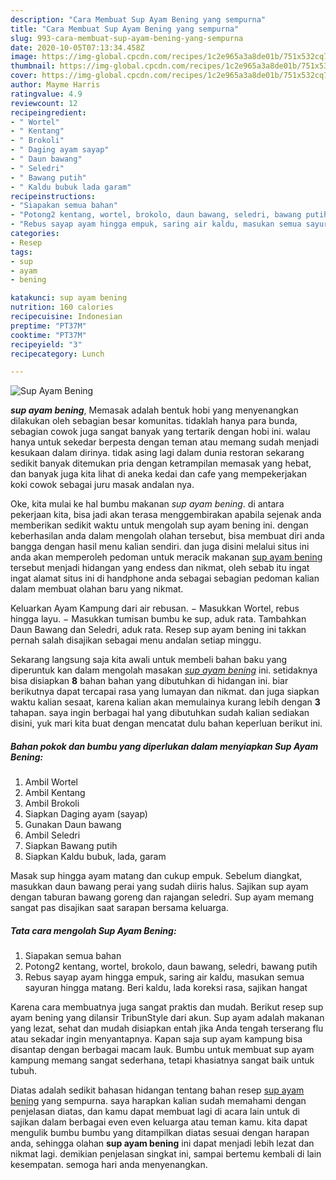 ```yaml
---
description: "Cara Membuat Sup Ayam Bening yang sempurna"
title: "Cara Membuat Sup Ayam Bening yang sempurna"
slug: 993-cara-membuat-sup-ayam-bening-yang-sempurna
date: 2020-10-05T07:13:34.458Z
image: https://img-global.cpcdn.com/recipes/1c2e965a3a8de01b/751x532cq70/sup-ayam-bening-foto-resep-utama.jpg
thumbnail: https://img-global.cpcdn.com/recipes/1c2e965a3a8de01b/751x532cq70/sup-ayam-bening-foto-resep-utama.jpg
cover: https://img-global.cpcdn.com/recipes/1c2e965a3a8de01b/751x532cq70/sup-ayam-bening-foto-resep-utama.jpg
author: Mayme Harris
ratingvalue: 4.9
reviewcount: 12
recipeingredient:
- " Wortel"
- " Kentang"
- " Brokoli"
- " Daging ayam sayap"
- " Daun bawang"
- " Seledri"
- " Bawang putih"
- " Kaldu bubuk lada garam"
recipeinstructions:
- "Siapakan semua bahan"
- "Potong2 kentang, wortel, brokolo, daun bawang, seledri, bawang putih"
- "Rebus sayap ayam hingga empuk, saring air kaldu, masukan semua sayuran hingga matang. Beri kaldu, lada koreksi rasa, sajikan hangat"
categories:
- Resep
tags:
- sup
- ayam
- bening

katakunci: sup ayam bening 
nutrition: 160 calories
recipecuisine: Indonesian
preptime: "PT37M"
cooktime: "PT37M"
recipeyield: "3"
recipecategory: Lunch

---
```



![Sup Ayam Bening](https://img-global.cpcdn.com/recipes/1c2e965a3a8de01b/751x532cq70/sup-ayam-bening-foto-resep-utama.jpg)

<b><i>sup ayam bening</i></b>, Memasak adalah bentuk hobi yang menyenangkan dilakukan oleh sebagian besar komunitas. tidaklah hanya para bunda, sebagian cowok juga sangat banyak yang tertarik dengan hobi ini. walau hanya untuk sekedar berpesta dengan teman atau memang sudah menjadi kesukaan dalam dirinya. tidak asing lagi dalam dunia restoran sekarang sedikit banyak ditemukan pria dengan ketrampilan memasak yang hebat, dan banyak juga kita lihat di aneka kedai dan cafe yang mempekerjakan koki cowok sebagai juru masak andalan nya.

Oke, kita mulai ke hal bumbu makanan <i>sup ayam bening</i>. di antara pekerjaan kita, bisa jadi akan terasa menggembirakan apabila sejenak anda memberikan sedikit waktu untuk mengolah sup ayam bening ini. dengan keberhasilan anda dalam mengolah olahan tersebut, bisa membuat diri anda bangga dengan hasil menu kalian sendiri. dan juga disini melalui situs ini anda akan memperoleh pedoman untuk meracik makanan <u>sup ayam bening</u> tersebut menjadi hidangan yang endess dan nikmat, oleh sebab itu ingat ingat alamat situs ini di handphone anda sebagai sebagian pedoman kalian dalam membuat olahan baru yang nikmat.

Keluarkan Ayam Kampung dari air rebusan. − Masukkan Wortel, rebus hingga layu. − Masukkan tumisan bumbu ke sup, aduk rata. Tambahkan Daun Bawang dan Seledri, aduk rata. Resep sup ayam bening ini takkan pernah salah disajikan sebagai menu andalan setiap minggu.


Sekarang langsung saja kita awali untuk membeli bahan baku yang diperuntuk kan dalam mengolah masakan <u><i>sup ayam bening</i></u> ini. setidaknya bisa disiapkan <b>8</b> bahan bahan yang dibutuhkan di hidangan ini. biar berikutnya dapat tercapai rasa yang lumayan dan nikmat. dan juga siapkan waktu kalian sesaat, karena kalian akan memulainya kurang lebih dengan <b>3</b> tahapan. saya ingin berbagai hal yang dibutuhkan sudah kalian sediakan disini, yuk mari kita buat dengan mencatat dulu bahan keperluan berikut ini.

<!--inarticleads1-->

##### Bahan pokok dan bumbu yang diperlukan dalam menyiapkan Sup Ayam Bening:

1. Ambil  Wortel
1. Ambil  Kentang
1. Ambil  Brokoli
1. Siapkan  Daging ayam (sayap)
1. Gunakan  Daun bawang
1. Ambil  Seledri
1. Siapkan  Bawang putih
1. Siapkan  Kaldu bubuk, lada, garam


Masak sup hingga ayam matang dan cukup empuk. Sebelum diangkat, masukkan daun bawang perai yang sudah diiris halus. Sajikan sup ayam dengan taburan bawang goreng dan rajangan seledri. Sup ayam memang sangat pas disajikan saat sarapan bersama keluarga. 

<!--inarticleads2-->

##### Tata cara mengolah Sup Ayam Bening:

1. Siapakan semua bahan
1. Potong2 kentang, wortel, brokolo, daun bawang, seledri, bawang putih
1. Rebus sayap ayam hingga empuk, saring air kaldu, masukan semua sayuran hingga matang. Beri kaldu, lada koreksi rasa, sajikan hangat


Karena cara membuatnya juga sangat praktis dan mudah. Berikut resep sup ayam bening yang dilansir TribunStyle dari akun. Sup ayam adalah makanan yang lezat, sehat dan mudah disiapkan entah jika Anda tengah terserang flu atau sekadar ingin menyantapnya. Kapan saja sup ayam kampung bisa disantap dengan berbagai macam lauk. Bumbu untuk membuat sup ayam kampung memang sangat sederhana, tetapi khasiatnya sangat baik untuk tubuh. 

Diatas adalah sedikit bahasan hidangan tentang bahan resep <u>sup ayam bening</u> yang sempurna. saya harapkan kalian sudah memahami dengan penjelasan diatas, dan kamu dapat membuat lagi di acara lain untuk di sajikan dalam berbagai even even keluarga atau teman kamu. kita dapat mengulik bumbu bumbu yang ditampilkan diatas sesuai dengan harapan anda, sehingga olahan <b>sup ayam bening</b> ini dapat menjadi lebih lezat dan nikmat lagi. demikian penjelasan singkat ini, sampai bertemu kembali di lain kesempatan. semoga hari anda menyenangkan.
